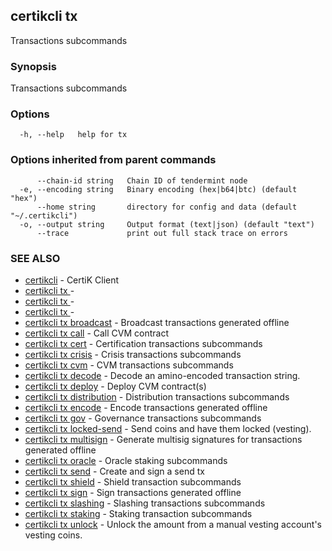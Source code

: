 ## certikcli tx

Transactions subcommands

### Synopsis

Transactions subcommands

### Options

```
  -h, --help   help for tx
```

### Options inherited from parent commands

```
      --chain-id string   Chain ID of tendermint node
  -e, --encoding string   Binary encoding (hex|b64|btc) (default "hex")
      --home string       directory for config and data (default "~/.certikcli")
  -o, --output string     Output format (text|json) (default "text")
      --trace             print out full stack trace on errors
```

### SEE ALSO

* [certikcli](certikcli.md)	 - CertiK Client
* [certikcli tx ](certikcli_tx_.md)	 - 
* [certikcli tx ](certikcli_tx_.md)	 - 
* [certikcli tx ](certikcli_tx_.md)	 - 
* [certikcli tx broadcast](certikcli_tx_broadcast.md)	 - Broadcast transactions generated offline
* [certikcli tx call](certikcli_tx_call.md)	 - Call CVM contract
* [certikcli tx cert](certikcli_tx_cert.md)	 - Certification transactions subcommands
* [certikcli tx crisis](certikcli_tx_crisis.md)	 - Crisis transactions subcommands
* [certikcli tx cvm](certikcli_tx_cvm.md)	 - CVM transactions subcommands
* [certikcli tx decode](certikcli_tx_decode.md)	 - Decode an amino-encoded transaction string.
* [certikcli tx deploy](certikcli_tx_deploy.md)	 - Deploy CVM contract(s)
* [certikcli tx distribution](certikcli_tx_distribution.md)	 - Distribution transactions subcommands
* [certikcli tx encode](certikcli_tx_encode.md)	 - Encode transactions generated offline
* [certikcli tx gov](certikcli_tx_gov.md)	 - Governance transactions subcommands
* [certikcli tx locked-send](certikcli_tx_locked-send.md)	 - Send coins and have them locked (vesting).
* [certikcli tx multisign](certikcli_tx_multisign.md)	 - Generate multisig signatures for transactions generated offline
* [certikcli tx oracle](certikcli_tx_oracle.md)	 - Oracle staking subcommands
* [certikcli tx send](certikcli_tx_send.md)	 - Create and sign a send tx
* [certikcli tx shield](certikcli_tx_shield.md)	 - Shield transaction subcommands
* [certikcli tx sign](certikcli_tx_sign.md)	 - Sign transactions generated offline
* [certikcli tx slashing](certikcli_tx_slashing.md)	 - Slashing transactions subcommands
* [certikcli tx staking](certikcli_tx_staking.md)	 - Staking transaction subcommands
* [certikcli tx unlock](certikcli_tx_unlock.md)	 - Unlock the amount from a manual vesting account's vesting coins.


